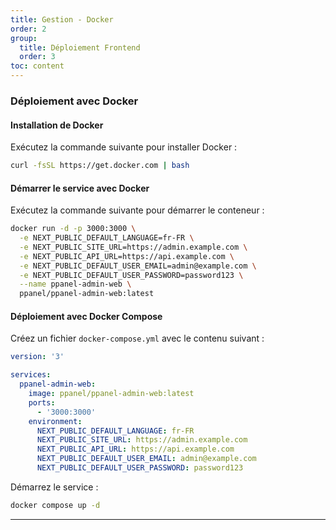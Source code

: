 ```yaml
---
title: Gestion - Docker
order: 2
group: 
  title: Déploiement Frontend
  order: 3
toc: content
---
```


### Déploiement avec Docker

#### Installation de Docker

Exécutez la commande suivante pour installer Docker :

```bash
curl -fsSL https://get.docker.com | bash
```

#### Démarrer le service avec Docker

Exécutez la commande suivante pour démarrer le conteneur :

```bash
docker run -d -p 3000:3000 \
  -e NEXT_PUBLIC_DEFAULT_LANGUAGE=fr-FR \
  -e NEXT_PUBLIC_SITE_URL=https://admin.example.com \
  -e NEXT_PUBLIC_API_URL=https://api.example.com \
  -e NEXT_PUBLIC_DEFAULT_USER_EMAIL=admin@example.com \
  -e NEXT_PUBLIC_DEFAULT_USER_PASSWORD=password123 \
  --name ppanel-admin-web \
  ppanel/ppanel-admin-web:latest
```

#### Déploiement avec Docker Compose

Créez un fichier `docker-compose.yml` avec le contenu suivant :

```yaml
version: '3'

services:
  ppanel-admin-web:
    image: ppanel/ppanel-admin-web:latest
    ports:
      - '3000:3000'
    environment:
      NEXT_PUBLIC_DEFAULT_LANGUAGE: fr-FR
      NEXT_PUBLIC_SITE_URL: https://admin.example.com
      NEXT_PUBLIC_API_URL: https://api.example.com
      NEXT_PUBLIC_DEFAULT_USER_EMAIL: admin@example.com
      NEXT_PUBLIC_DEFAULT_USER_PASSWORD: password123
```

Démarrez le service :

```bash
docker compose up -d
```

---

